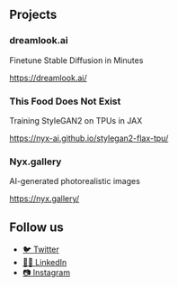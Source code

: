 ## Projects

### dreamlook.ai

Finetune Stable Diffusion in Minutes

https://dreamlook.ai/

### This Food Does Not Exist

Training StyleGAN2 on TPUs in JAX

https://nyx-ai.github.io/stylegan2-flax-tpu/

### Nyx.gallery

AI-generated photorealistic images

https://nyx.gallery/

## Follow us
- [🐦 Twitter](https://twitter.com/NyxAI_Lab)
- [👨‍💼 LinkedIn](https://www.linkedin.com/company/nyxai)
- [📷 Instagram](https://www.instagram.com/NyxAI_Lab)
